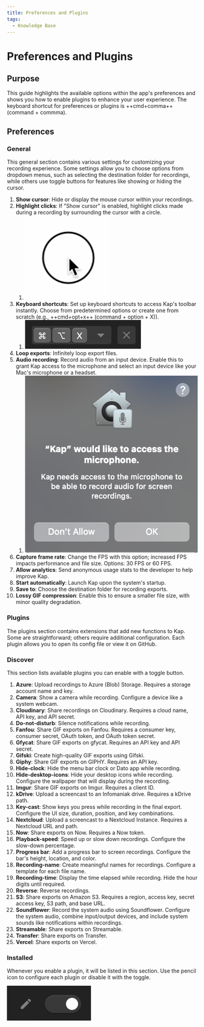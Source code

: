 ```yaml
---
title: Preferences and Plugins
tags:
  - Knowledge Base
---
```


# Preferences and Plugins

## **Purpose**

This guide highlights the available options within the app's preferences and shows you how to enable plugins to enhance your user experience. The keyboard shortcut for preferences or plugins is ++cmd+comma++ (command + commma).

## **Preferences**

### General

This general section contains various settings for customizing your recording experience. Some settings allow you to choose options from dropdown menus, such as selecting the destination folder for recordings, while others use toggle buttons for features like showing or hiding the cursor.

  1. **Show cursor**: Hide or display the mouse cursor within your recordings.
  2. **Highlight clicks**: If "Show cursor" is enabled, highlight clicks made during a recording by surrounding the cursor with a circle.
     1. ![Circle surrounding cursor](../../assets/img/Preferences-and-Plugins_360709_images/360730.jpg)
  3. **Keyboard shortcuts**: Set up keyboard shortcuts to access Kap's toolbar instantly. Choose from predetermined options or create one from scratch (e.g., ++cmd+opt+x++ (command + option + X)).
     1. ![Configured keyboard shortcut](../../assets/img/Preferences-and-Plugins_360709_images/262587.png)
  4. **Loop exports**: Infinitely loop export files.
  5. **Audio recording**: Record audio from an input device. Enable this to grant Kap access to the microphone and select an input device like your Mac's microphone or a headset.
     1. ![Kap requesting access to microphone](../../assets/img/Preferences-and-Plugins_360709_images/360742.png)
  6.  **Capture frame rate**: Change the FPS with this option; increased FPS impacts performance and file size. Options: 30 FPS or 60 FPS.
  7. **Allow analytics**: Send anonymous usage stats to the developer to help improve Kap.
  8. **Start automatically**: Launch Kap upon the system's startup.
  9.  **Save to**: Choose the destination folder for recording exports.
  10.  **Lossy GIF compression**: Enable this to ensure a smaller file size, with minor quality degradation.

### Plugins

The plugins section contains extensions that add new functions to Kap. Some are straightforward; others require additional configuration. Each plugin allows you to open its config file or view it on GitHub.

### Discover

This section lists available plugins you can enable with a toggle button.

  1. **Azure**: Upload recordings to Azure (Blob) Storage. Requires a storage account name and key.
  2. **Camera**: Show a camera while recording. Configure a device like a system webcam.
  3. **Cloudinary**: Share recordings on Cloudinary. Requires a cloud name, API key, and API secret.
  4. **Do-not-disturb**: Silence notifications while recording.
  5. **Fanfou**: Share GIF exports on Fanfou. Requires a consumer key, consumer secret, OAuth token, and OAuth token secret.
  6. **Gfycat**: Share GIF exports on gfycat. Requires an API key and API secret.
  7. **Gifski**: Create high-quality GIF exports using Gifski.
  8. **Giphy**: Share GIF exports on GIPHY. Requires an API key.
  9. **Hide-clock**: Hide the menu bar clock or Dato app while recording.
  10. **Hide-desktop-icons**: Hide your desktop icons while recording. Configure the wallpaper that will display during the recording.
  11. **Imgur**: Share GIF exports on Imgur. Requires a client ID.
  12. **kDrive**: Upload a screencast to an Infomaniak drive. Requires a kDrive path.
  13. **Key-cast**: Show keys you press while recording in the final export. Configure the UI size, duration, position, and key combinations.
  14. **Nextcloud**: Upload a screencast to a Nextcloud Instance. Requires a Nextcloud URL and path.
  15. **Now**: Share exports on Now. Requires a Now token.
  16. **Playback-speed**: Speed up or slow down recordings. Configure the slow-down percentage.
  17. **Progress bar**: Add a progress bar to screen recordings. Configure the bar's height, location, and color.
  18. **Recording-name**: Create meaningful names for recordings. Configure a template for each file name.
  19. **Recording-time**: Display the time elapsed while recording. Hide the hour digits until required.
  20. **Reverse**: Reverse recordings.
  21. **S3**: Share exports on Amazon S3. Requires a region, access key, secret access key, S3 path, and base URL.
  22. **Soundflower**: Record the system audio using Soundflower. Configure the system audio, combine input/output devices, and include system sounds like notifications within recordings.
  23. **Streamable**: Share exports on Streamable.
  24. **Transfer**: Share exports on Transfer.
  25. **Vercel**: Share exports on Vercel.

### Installed

Whenever you enable a plugin, it will be listed in this section. Use the pencil icon to configure each plugin or disable it with the toggle.

![Plugin enable toggle](../../assets/img/Preferences-and-Plugins_360709_images/328008.png)


